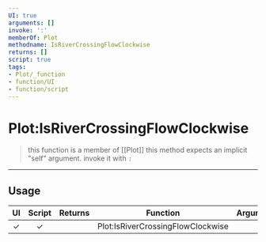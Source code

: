 ```yaml
---
UI: true
arguments: []
invoke: ':'
memberOf: Plot
methodname: IsRiverCrossingFlowClockwise
returns: []
script: true
tags:
- Plot/_function
- function/UI
- function/script
---
```

# Plot:IsRiverCrossingFlowClockwise
> this function is a member of [[Plot]]
> this method expects an implicit "self" argument. invoke it with `:`
-----
## Usage
|  UI | Script | Returns | Function | Arguments |
|:---:|:------:|-------:|:--------:|:---------|
|✓|✓||Plot:IsRiverCrossingFlowClockwise||
